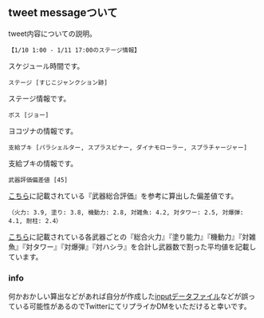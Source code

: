 ## tweet messageついて

tweet内容についての説明。

```
【1/10 1:00 - 1/11 17:00のステージ情報】
```

スケジュール時間です。

```
ステージ [すじこジャンクション跡]
```

ステージ情報です。

```
ボス [ジョー]
```

ヨコヅナの情報です。

```
支給ブキ [パラシェルター, スプラスピナー, ダイナモローラー, スプラチャージャー]
```

支給ブキの情報です。

```
武器評価偏差値 [45]
```

[こちら](https://m-app.jp/splatoon3_salmonrun/?p=ranking&kuma=on)に記載されている『武器総合評価』を参考に算出した偏差値です。

```
（火力: 3.9, 塗り: 3.8, 機動力: 2.8, 対雑魚: 4.2, 対タワー: 2.5, 対爆弾: 4.1, 耐柱: 2.4）
```

[こちら](https://m-app.jp/splatoon3_salmonrun/?p=ranking&kuma=on)に記載されている各武器ごとの『総合火力』『塗り能力』『機動力』『対雑魚』『対タワー』『対爆弾』『対ハシラ』を合計し武器数で割った平均値を記載しています。

### info

何かおかしい算出などがあれば自分が作成した[inputデータファイル](https://github.com/srn221B/salmon_run_schedule/blob/main/resources/weapon_inf.csv)などが誤っている可能性があるのでTwitterにてリプライかDMをいただけると幸いです。